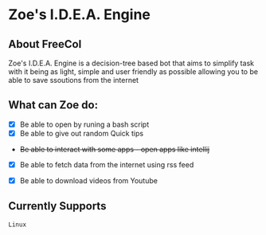 # Zoe's I.D.E.A. Engine


## About FreeCol

Zoe's I.D.E.A. Engine is a decision-tree based bot that aims to simplify task with it being as light, simple and user friendly as possible allowing you to be able to save ssoutions from the internet


## What can Zoe do:

- [x] Be able to open by runing a bash script
- [x] Be able to give out random Quick tips
- ~~Be able to interact with some apps - open apps like intellij~~
- [x] Be able to fetch data from the internet using rss feed
- [x] Be able to download videos from Youtube


## Currently Supports 
    Linux



